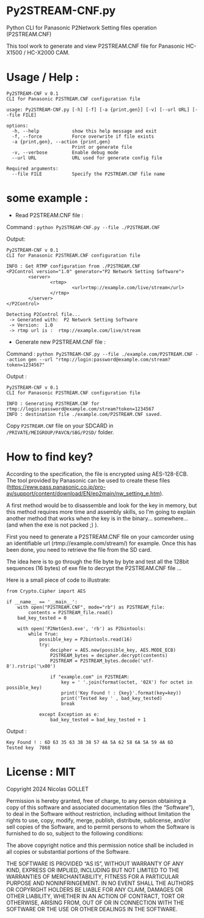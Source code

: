 # Py2STREAM-CNF.py
Python CLI for Panasonic P2Network Setting files operation (P2STREAM.CNF) 

This tool work to generate and view P2STREAM.CNF file for Panasonic HC-X1500 / HC-X2000 CAM.


# Usage / Help :

```
Py2STREAM-CNF v 0.1
CLI for Panasonic P2STREAM.CNF configuration file

usage: Py2STREAM-CNF.py [-h] [-f] [-a {print,gen}] [-v] [--url URL] [--file FILE]

options:
  -h, --help            show this help message and exit
  -f, --force           Force overwrite if file exists
  -a {print,gen}, --action {print,gen}
                        Print or generate file
  -v, --verbose         Enable debug mode
  --url URL             URL used for generate config file

Required arguments:
  --file FILE           Specify the P2STREAM.CNF file name

```

# some example :

- Read P2STREAM.CNF file :

Command : `python Py2STREAM-CNF.py --file ./P2STREAM.CNF`

Output:

```
Py2STREAM-CNF v 0.1
CLI for Panasonic P2STREAM.CNF configuration file

INFO : Get RTMP configuration from ./P2STREAM.CNF
<P2Control version="1.0" generator="P2 Network Setting Software">
        <server>
                <rtmp>
                        <url>rtmp://example.com/live/stream</url>
                </rtmp>
        </server>
</P2Control>

Detecting P2Control file...
 -> Generated with:  P2 Network Setting Software
 -> Version:  1.0
 -> rtmp url is :  rtmp://example.com/live/stream
```

- Generate new P2STREAM.CNF file :

Command : `python Py2STREAM-CNF.py --file ./example.com/P2STREAM.CNF --action gen --url "rtmp://login:password@example.com/stream?token=1234567"`

Output : 

```
Py2STREAM-CNF v 0.1
CLI for Panasonic P2STREAM.CNF configuration file

INFO : Generating P2STREAM.CNF for rtmp://login:password@example.com/stream?token=1234567
INFO : destination file ./example.com/P2STREAM.CNF saved. 
```

Copy `P2STREAM.CNF` file on your SDCARD in `/PRIVATE/MEIGROUP/PAVCN/SBG/P2SD/` folder.


# How to find key?
According to the specification, the file is encrypted using AES-128-ECB. The tool provided by Panasonic can be used to create these files (https://eww.pass.panasonic.co.jp/pro-av/support/content/download/EN/ep2main/nw_setting_e.htm). 

A first method would be to disassemble and look for the key in memory, but this method requires more time and assembly skills, so I'm going to explain another method that works when the key is in the binary... somewhere... (and when the exe is not packed ;) ).

First you need to generate a P2STREAM.CNF file on your camcorder using an identifiable url (rtmp://example.com/stream/) for example.
Once this has been done, you need to retrieve the file from the SD card.

The idea here is to go through the file byte by byte and test all the 128bit sequences (16 bytes) of exe file to decrypt the P2STREAM.CNF file ... 

Here is a small piece of code to illustrate:

```
from Crypto.Cipher import AES

if __name__ == '__main__':
    with open("P2STREAM.CNF", mode="rb") as P2STREAM_file:
        contents = P2STREAM_file.read()
    bad_key_tested = 0

    with open('P2NetGen3.exe', 'rb') as P2bintools:
        while True:
            possible_key = P2bintools.read(16)
            try:
                decipher = AES.new(possible_key, AES.MODE_ECB)
                P2STREAM_bytes = decipher.decrypt(contents)
                P2STREAM = P2STREAM_bytes.decode('utf-8').rstrip('\x00')

                if "example.com" in P2STREAM:
                    key = ' '.join(format(octet, '02X') for octet in possible_key)
                    print('Key Found ! : {key}'.format(key=key))
                    print('Tested key ' , bad_key_tested)
                    break

            except Exception as e:
                bad_key_tested = bad_key_tested + 1

```

Output :

```
Key Found ! : 6D 63 35 63 38 38 57 4A 5A 62 58 6A 5A 59 4A 6D
Tested key  7868
```



# License : MIT 

Copyright 2024 Nicolas GOLLET

Permission is hereby granted, free of charge, to any person obtaining a copy of this software and associated documentation files (the “Software”), to deal in the Software without restriction, including without limitation the rights to use, copy, modify, merge, publish, distribute, sublicense, and/or sell copies of the Software, and to permit persons to whom the Software is furnished to do so, subject to the following conditions:

The above copyright notice and this permission notice shall be included in all copies or substantial portions of the Software.

THE SOFTWARE IS PROVIDED “AS IS”, WITHOUT WARRANTY OF ANY KIND, EXPRESS OR IMPLIED, INCLUDING BUT NOT LIMITED TO THE WARRANTIES OF MERCHANTABILITY, FITNESS FOR A PARTICULAR PURPOSE AND NONINFRINGEMENT. IN NO EVENT SHALL THE AUTHORS OR COPYRIGHT HOLDERS BE LIABLE FOR ANY CLAIM, DAMAGES OR OTHER LIABILITY, WHETHER IN AN ACTION OF CONTRACT, TORT OR OTHERWISE, ARISING FROM, OUT OF OR IN CONNECTION WITH THE SOFTWARE OR THE USE OR OTHER DEALINGS IN THE SOFTWARE.
